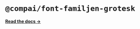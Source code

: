 # `@compai/font-familjen-grotesk`

[**Read the docs &rarr;**](https://components.ai/docs/typefaces/familjen-grotesk)
